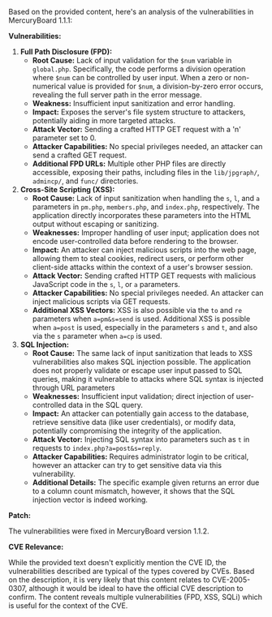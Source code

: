 Based on the provided content, here's an analysis of the vulnerabilities in MercuryBoard 1.1.1:

**Vulnerabilities:**

1.  **Full Path Disclosure (FPD):**
    *   **Root Cause:** Lack of input validation for the `$num` variable in `global.php`.  Specifically, the code performs a division operation where `$num` can be controlled by user input. When a zero or non-numerical value is provided for `$num`, a division-by-zero error occurs, revealing the full server path in the error message.
    *   **Weakness:** Insufficient input sanitization and error handling.
    *   **Impact:** Exposes the server's file system structure to attackers, potentially aiding in more targeted attacks.
    *   **Attack Vector:** Sending a crafted HTTP GET request with a 'n' parameter set to 0.
    *   **Attacker Capabilities:** No special privileges needed, an attacker can send a crafted GET request.
    *   **Additional FPD URLs:** Multiple other PHP files are directly accessible, exposing their paths, including files in the `lib/jpgraph/`, `admincp/`, and `func/` directories.
2.  **Cross-Site Scripting (XSS):**
    *   **Root Cause:** Lack of input sanitization when handling the `s`, `l`, and `a` parameters in `pm.php`, `members.php`, and `index.php`, respectively. The application directly incorporates these parameters into the HTML output without escaping or sanitizing.
    *   **Weaknesses:** Improper handling of user input; application does not encode user-controlled data before rendering to the browser.
    *   **Impact:** An attacker can inject malicious scripts into the web page, allowing them to steal cookies, redirect users, or perform other client-side attacks within the context of a user's browser session.
    *   **Attack Vector:** Sending crafted HTTP GET requests with malicious JavaScript code in the `s`, `l`, or `a` parameters.
    *   **Attacker Capabilities:** No special privileges needed. An attacker can inject malicious scripts via GET requests.
    *   **Additional XSS Vectors:** XSS is also possible via the `to` and `re` parameters when `a=pm&s=send` is used. Additional XSS is possible when `a=post` is used, especially in the parameters `s` and `t`, and also via the `s` parameter when `a=cp` is used.
3.  **SQL Injection:**
    *   **Root Cause:** The same lack of input sanitization that leads to XSS vulnerabilities also makes SQL injection possible. The application does not properly validate or escape user input passed to SQL queries, making it vulnerable to attacks where SQL syntax is injected through URL parameters
    *   **Weaknesses:** Insufficient input validation; direct injection of user-controlled data in the SQL query.
    *   **Impact:** An attacker can potentially gain access to the database, retrieve sensitive data (like user credentials), or modify data, potentially compromising the integrity of the application.
    *   **Attack Vector:** Injecting SQL syntax into parameters such as `t` in requests to `index.php?a=post&s=reply`.
    *   **Attacker Capabilities:** Requires administrator login to be critical, however an attacker can try to get sensitive data via this vulnerability.
    *   **Additional Details:** The specific example given returns an error due to a column count mismatch, however, it shows that the SQL injection vector is indeed working.

**Patch:**

The vulnerabilities were fixed in MercuryBoard version 1.1.2.

**CVE Relevance:**

While the provided text doesn't explicitly mention the CVE ID, the vulnerabilities described are typical of the types covered by CVEs. Based on the description, it is very likely that this content relates to CVE-2005-0307, although it would be ideal to have the official CVE description to confirm. The content reveals multiple vulnerabilities (FPD, XSS, SQLi) which is useful for the context of the CVE.